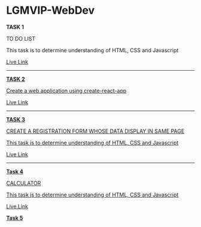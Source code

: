 # LGMVIP-WebDev

**TASK 1**

TO DO LIST

This task is to determine understanding of HTML, CSS and Javascript 


<a href = "https://pritanjan.github.io/To-Do-List/"> Live Link 

<hr>


**TASK 2**

Create a web application using create-react-app

<a href ="https://stunning-rabanadas-93676e.netlify.app/"> Live Link 




<hr>

**TASK 3**

CREATE A REGISTRATION FORM WHOSE DATA DISPLAY IN SAME PAGE

This task is to determine understanding of HTML, CSS and Javascript

<a href = "https://pritanjan.github.io/Registration-Form/"> Live Link


<hr>



**Task 4**

CALCULATOR

This task is to determine understanding of HTML, CSS and Javascript

<a href = "https://pritanjan.github.io/Calc/"> Live Link





**Task 5**


